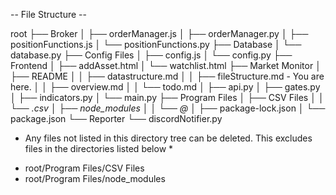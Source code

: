-- File Structure --

root
├── Broker
│   ├── orderManager.js
│   ├── orderManager.py
│   ├── positionFunctions.js
│   └── positionFunctions.py
├── Database
│   └── database.py
├── Config Files
│   ├── config.js
│   └── config.py
├── Frontend
│   ├── addAsset.html
│   └── watchlist.html
├── Market Monitor
│   ├── README
│   │   ├── datastructure.md
│   │   ├── fileStructure.md - You are here.
│   │   ├── overview.md
│   │   └── todo.md
│   ├── api.py
│   ├── gates.py
│   ├── indicators.py
│   └── main.py
├── Program Files
│   ├── CSV Files
│   │   └── *.csv
│   ├── node_modules
│   │   └── @*
│   ├── package-lock.json
│   └── package.json
└── Reporter
    └── discordNotifier.py 

* Any files not listed in this directory tree can be deleted. This excludes files in the directories listed below *
- root/Program Files/CSV Files
- root/Program Files/node_modules

